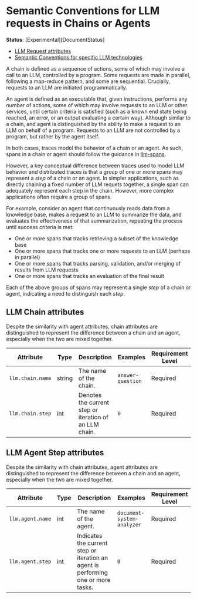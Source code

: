 # Semantic Conventions for LLM requests in Chains or Agents

**Status**: [Experimental][DocumentStatus]

<!-- Re-generate TOC with `markdown-toc --no-first-h1 -i` -->

<!-- toc -->

- [LLM Request attributes](#llm-request-attributes)
- [Semantic Conventions for specific LLM technologies](#semantic-conventions-for-specific-llm-technologies)

<!-- tocstop -->

A chain is defined as a sequence of actions, some of which may involve a call to an LLM, controlled by a program. Some requests are made in parallel, following a map-reduce pattern, and some are sequential. Crucially, requests to an LLM are initiated programmatically.

An agent is defined as an executable that, given instructions, performs any number of actions, some of which may involve requests to an LLM or other services, until certain criteria is satisfied (such as a known end state being reached, an error, or an output evaluating a certain way). Although similar to a chain, and agent is distinguished by the ability to make a request to an LLM on behalf of a program. Requests to an LLM are not controlled by a program, but rather by the agent itself.

In both cases, traces model the behavior of a chain or an agent. As such, spans in a chain or agent should follow the guidance in [llm-spans](llm-spans.md).

However, a key conceptual difference between traces used to model LLM behavior and distributed traces is that a group of one or more spans may represent a *step* of a chain or an agent. In simpler applications, such as directly chaining a fixed number of LLM requets together, a single span can adequately represent each step in the chain. However, more complex applications often require a group of spans.

For example, consider an agent that continuously reads data from a knowledge base, makes a request to an LLM to summarize the data, and evaluates the effectiveness of that summarization, repeating the process until success criteria is met:

- One or more spans that tracks retrieving a subset of the knowledge base
- One or more spans that tracks one or more requests to an LLM (perhaps in parallel)
- One or more spans that tracks parsing, validation, and/or merging of results from LLM requests
- One or more spans that tracks an evaluation of the final result

Each of the above groups of spans may represent a single *step* of a chain or agent, indicating a need to distinguish each *step*.

## LLM Chain attributes

Despite the similarity with agent attributes, chain attributes are distinguished to represent the difference between a chain and an agent, especially when the two are mixed together.

<!-- semconv ai(tag=llm-chain-step) -->
| Attribute  | Type | Description  | Examples  | Requirement Level |
|---|---|---|---|---|
| `llm.chain.name`|string|The name of the chain.|`answer-question`|Required|
| `llm.chain.step`|int|Denotes the current step or iteration of an LLM chain.|`0`|Required|

## LLM Agent Step attributes

Despite the similarity with chain attributes, agent attributes are distinguished to represent the difference between a chain and an agent, especially when the two are mixed together.

<!-- semconv ai(tag=llm-agent-step) -->
| Attribute  | Type | Description  | Examples  | Requirement Level |
|---|---|---|---|---|
| `llm.agent.name`|int|The name of the agent.|`document-system-analyzer`|Required|
| `llm.agent.step`|int|Indicates the current step or iteration an agent is performing one or more tasks.|`0`|Required|
